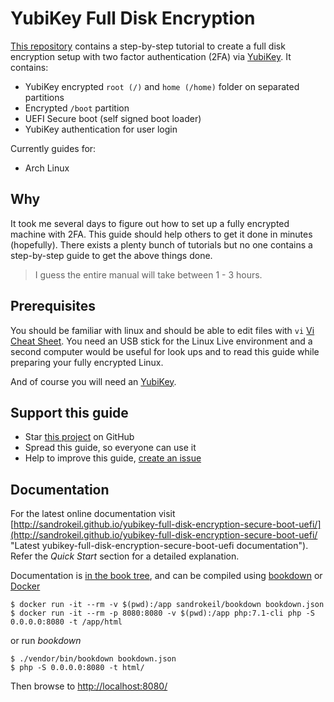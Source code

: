 # YubiKey Full Disk Encryption

[This repository](https://github.com/sandrokeil/yubikey-full-disk-encryption-secure-boot-uefi "YubiKey Full Disk Encryption Repository") 
contains a step-by-step tutorial to create a full disk encryption setup with two factor authentication (2FA) 
via [YubiKey](https://yubico.com/products/yubikey-hardware/). It contains:

- YubiKey encrypted `root (/)` and `home (/home)` folder on separated partitions
- Encrypted `/boot` partition
- UEFI Secure boot (self signed boot loader)
- YubiKey authentication for user login

Currently guides for:

- Arch Linux 

## Why
It took me several days to figure out how to set up a fully encrypted machine with 2FA. This guide should help
others to get it done in minutes (hopefully). There exists a plenty bunch of tutorials but no one contains a step-by-step 
guide to get the above things done.

> I guess the entire manual will take between 1 - 3 hours.

## Prerequisites
You should be familiar with linux and should be able to edit files with `vi` [Vi Cheat Sheet](http://www.lagmonster.org/docs/vi.html).
You need an USB stick for the Linux Live environment and a second computer would be useful for look ups and to read this guide while
preparing your fully encrypted Linux.

And of course you will need an [YubiKey](https://www.yubico.com/products/yubikey-hardware/ "Discover YubiKeys").

## Support this guide

- Star [this project](https://github.com/sandrokeil/yubikey-full-disk-encryption-secure-boot-uefi "YubiKey Full Disk Encryption Repository") on GitHub
- Spread this guide, so everyone can use it
- Help to improve this guide, [create an issue](https://github.com/sandrokeil/yubikey-full-disk-encryption-secure-boot-uefi/issues "Create a new issue")

## Documentation

For the latest online documentation visit [http://sandrokeil.github.io/yubikey-full-disk-encryption-secure-boot-uefi/](http://sandrokeil.github.io/yubikey-full-disk-encryption-secure-boot-uefi/ "Latest yubikey-full-disk-encryption-secure-boot-uefi documentation").
Refer the *Quick Start* section for a detailed explanation. 

Documentation is [in the book tree](book/), and can be compiled using [bookdown](http://bookdown.io) or [Docker](https://www.docker.com/)

```console
$ docker run -it --rm -v $(pwd):/app sandrokeil/bookdown bookdown.json
$ docker run -it --rm -p 8080:8080 -v $(pwd):/app php:7.1-cli php -S 0.0.0.0:8080 -t /app/html
```

or run *bookdown*

```console
$ ./vendor/bin/bookdown bookdown.json
$ php -S 0.0.0.0:8080 -t html/
```

Then browse to [http://localhost:8080/](http://localhost:8080/)
